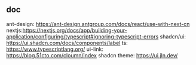 ## doc
ant-design: https://ant-design.antgroup.com/docs/react/use-with-next-cn
nextjs:https://nextjs.org/docs/app/building-your-application/configuring/typescript#ignoring-typescript-errors
shadcn/ui: https://ui.shadcn.com/docs/components/label
ts: https://www.typescriptlang.org/
ui-link: https://blog.51cto.com/cloumn/index
shadcn theme: https://ui.jln.dev/